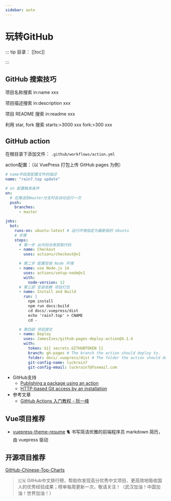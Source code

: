 ```yaml
---
sidebar: auto
---
```


# 玩转GitHub

::: tip 目录：
[[toc]]

:::

## GitHub 搜索技巧

项目名称搜索 in:name xxx​

项目描述搜索 in:description xxx

项目 README 搜索 in:readme xxx

利用 star, fork 搜索 starts:>3000 xxx  fork:>300 xxx

## GitHub action

在根目录下添加文件： `.github/workflows/action.yml`

action配置：（以 VuePress 打包上传 GitHub pages 为例）

```yml
# name字段是配置文件的描述
name: "rain7.top update"

# on 配置触发条件
on:
  # 在推送到master分支时会自动运行一次
  push:
    branches:
      - master

jobs:
  bot:
    runs-on: ubuntu-latest # 运行环境指定为最新版的 Ubuntu
    # 步骤
    steps:
      # 第一步 从代码仓库获取代码
      - name: Checkout
        uses: actions/checkout@v1

      # 第二步 配置安装 Node 环境
      - name: use Node.js 14
        uses: actions/setup-node@v1
        with:
          node-version: 12
      # 第三部 安装依赖 项目打包
      - name: Install and Build
        run: |
          npm install
          npm run docs:build
          cd docs/.vuepress/dist
          echo 'rain7.top' > CNAME
          cd -

      # 第四部 项目提交
      - name: Deploy
        uses: JamesIves/github-pages-deploy-action@4.1.4
        with:
          token: ${{ secrets.GITHUBTOKEN }}
          branch: gh-pages # The branch the action should deploy to.
          folder: docs/.vuepress/dist # The folder the action should deploy.
          git-config-name: luckrain7
          git-config-email: luckrain7@foxmail.com

```

* GitHub支持
  + [Publishing a package using an action](https://docs.github.com/en/packages/managing-github-packages-using-github-actions-workflows/publishing-and-installing-a-package-with-github-actions#publishing-a-package-using-an-action)
  + [HTTP-based Git access by an installation](https://docs.github.com/en/developers/apps/building-github-apps/authenticating-with-github-apps#http-based-git-access-by-an-installation)
* 参考文章
  + [GitHub Actions 入门教程 - 阮一峰](https://www.ruanyifeng.com/blog/2019/09/getting-started-with-github-actions.html)

## Vue项目推荐

* [vuepress-theme-resume](https://github.com/wannaxiao/vuepress-theme-resume)  🐈 书写简洁优雅的前端程序员 markdown 简历，由 vuepress 驱动

## 开源项目推荐

 [GitHub-Chinese-Top-Charts](https://github.com/kon9chunkit/GitHub-Chinese-Top-Charts) 

> 🇨🇳 GitHub中文排行榜，帮助你发现高分优秀中文项目、更高效地吸收国人的优秀经验成果；榜单每周更新一次，敬请关注！（武汉加油！中国加油！世界加油！）
